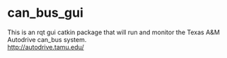 # can_bus_gui #

This is an rqt gui catkin package that will run and monitor the Texas A&M Autodrive can_bus system. </br>
http://autodrive.tamu.edu/ </br>
